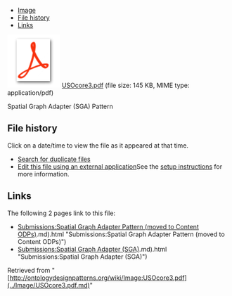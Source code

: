 * [Image](../Image/USOcore3.pdf.md#file)
* [File history](../Image/USOcore3.pdf.md#filehistory)
* [Links](../Image/USOcore3.pdf.md#filelinks)

[![](../skins/common/images/icons/fileicon-pdf.png)](../Image/USOcore3.pdf.md "USOcore3.pdf")
[USOcore3.pdf](../images/b/b6/USOcore3.pdf "USOcore3.pdf")‎  (file size: 145 KB, MIME type: application/pdf)




Spatial Graph Adapter (SGA) Pattern




## File history

Click on a date/time to view the file as it appeared at that time.



  
* [Search for duplicate files](http://ontologydesignpatterns.org/wiki/Special:FileDuplicateSearch/USOcore3.pdf "Special:FileDuplicateSearch/USOcore3.pdf")
* [Edit this file using an external application](http://ontologydesignpatterns.org/wiki/index.php?title=Image:USOcore3.pdf&action=edit&externaledit=true&mode=file "Image:USOcore3.pdf")See the [setup instructions](http://www.mediawiki.org/wiki/Manual:External_editors "http://www.mediawiki.org/wiki/Manual:External_editors") for more information.

## Links



The following 2 pages link to this file:


* [Submissions:Spatial Graph Adapter Pattern (moved to Content ODPs)](../Submissions/Spatial_Graph_Adapter_Pattern_(moved_to_Content_ODPs).md).md).html "Submissions:Spatial Graph Adapter Pattern (moved to Content ODPs)")
* [Submissions:Spatial Graph Adapter (SGA)](../Submissions/Spatial_Graph_Adapter_(SGA).md).md).html "Submissions:Spatial Graph Adapter (SGA)")


Retrieved from "[http://ontologydesignpatterns.org/wiki/Image:USOcore3.pdf](../Image/USOcore3.pdf.md)"